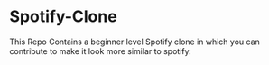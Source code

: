 # Spotify-Clone
This Repo Contains a beginner level Spotify clone in which you can contribute to make it look more similar to spotify.
